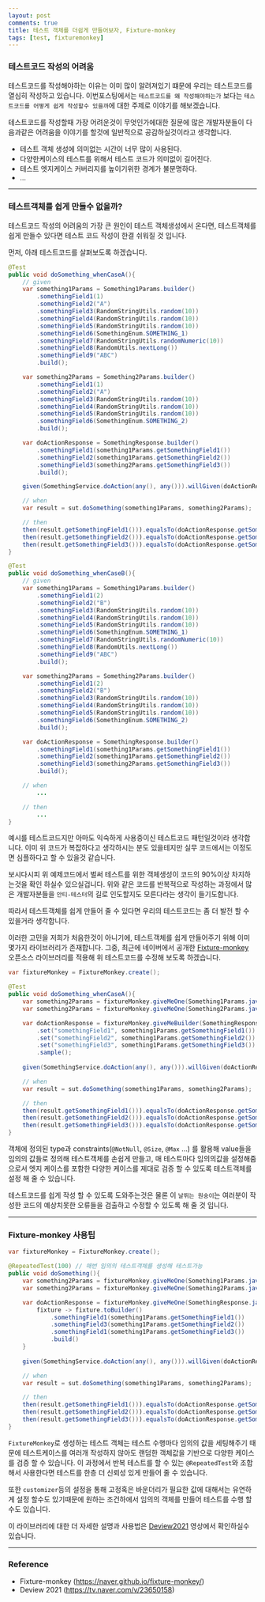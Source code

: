```yaml
---
layout: post
comments: true
title: 테스트 객체를 더쉽게 만들어보자, Fixture-monkey
tags: [test, fixturemonkey]
---
```


### 테스트코드 작성의 어려움

테스트코드를 작성해야하는 이유는 이미 많이 알려져있기 떄문에 우리는 테스트코드를 열심히 작성하고 있습니다. 이번포스팅에서는 `테스트코드를 왜 작성해야하는가` 보다는 `테스트코드를 어떻게 쉽게 작성할수 있을까`에 대한 주제로 이야기를 해보겠습니다.  

테스트코드를 작성할때 가장 어려운것이 무엇인가에대한 질문에 많은 개발자분들이 다음과같은 어려움을 이야기를 할것에 일반적으로 공감하실것이라고 생각합니다.

- 테스트 객체 생성에 의미없는 시간이 너무 많이 사용된다.
- 다양한케이스의 테스트를 위해서 테스트 코드가 의미없이 길어진다.
- 테스트 엣지케이스 커버리지를 높이기위한 경계가 불분명하다.
- ...

---

### 테스트객체를 쉽게 만들수 없을까?

테스트코드 작성의 어려움의 가장 큰 원인이 테스트 객체생성에서 온다면, 테스트객체를 쉽게 만들수 있다면 테스트 코드 작성이 한결 쉬워질 것 입니다.

먼저, 아래 테스트코드를 살펴보도록 하겠습니다.

```java
@Test
public void doSomething_whenCaseA(){
    // given
    var something1Params = Something1Params.builder()
        .somethingField1(1)
        .somethingField2("A")
        .somethingField3(RandomStringUtils.random(10))
        .somethingField4(RandomStringUtils.random(10))
        .somethingField5(RandomStringUtils.random(10))
        .somethingField6(SomethingEnum.SOMETHING_1)
        .somethingField7(RandomStringUtils.randomNumeric(10))
        .somethingField8(RandomUtils.nextLong())
        .somethingField9("ABC")
        .build();

    var something2Params = Something2Params.builder()
        .somethingField1(1)
        .somethingField2("A")
        .somethingField3(RandomStringUtils.random(10))
        .somethingField4(RandomStringUtils.random(10))
        .somethingField5(RandomStringUtils.random(10))
        .somethingField6(SomethingEnum.SOMETHING_2)
        .build();

    var doActionResponse = SomethingResponse.builder()
        .somethingField1(something1Params.getSomethingField1())
        .somethingField2(something1Params.getSomethingField2())
        .somethingField3(something2Params.getSomethingField3())
        .build();

    given(SomethingService.doAction(any(), any())).willGiven(doActionResponse)

    // when
    var result = sut.doSomething(something1Params, something2Params);

    // then
    then(result.getSomethingField1())).equalsTo(doActionResponse.getSomethingField1());
    then(result.getSomethingField2())).equalsTo(doActionResponse.getSomethingField2());
    then(result.getSomethingField3())).equalsTo(doActionResponse.getSomethingField3());
}

@Test
public void doSomething_whenCaseB(){
    // given
    var something1Params = Something1Params.builder()
        .somethingField1(2)
        .somethingField2("B")
        .somethingField3(RandomStringUtils.random(10))
        .somethingField4(RandomStringUtils.random(10))
        .somethingField5(RandomStringUtils.random(10))
        .somethingField6(SomethingEnum.SOMETHING_1)
        .somethingField7(RandomStringUtils.randomNumeric(10))
        .somethingField8(RandomUtils.nextLong())
        .somethingField9("ABC")
        .build();

    var something2Params = Something2Params.builder()
        .somethingField1(2)
        .somethingField2("B")
        .somethingField3(RandomStringUtils.random(10))
        .somethingField4(RandomStringUtils.random(10))
        .somethingField5(RandomStringUtils.random(10))
        .somethingField6(SomethingEnum.SOMETHING_2)
        .build();

    var doActionResponse = SomethingResponse.builder()
        .somethingField1(something1Params.getSomethingField1())
        .somethingField2(something1Params.getSomethingField2())
        .somethingField3(something2Params.getSomethingField3())
        .build();

    // when
        ...

    // then
        ...
}
```

예시를 테스트코드지만 아마도 익숙하게 사용중이신 테스트코드 패턴일것이라 생각합니다. 이미 위 코드가 복잡하다고 생각하시는 분도 있을테지만 실무 코드에서는 이정도면 심플하다고 할 수 있을것 같습니다.

보시다시피 위 예제코드에서 벌써 테스트를 위한 객체생성이 코드의 90%이상 차지하는것을 확인 하실수 있으실겁니다. 위와 같은 코드를 반복적으로 작성하는 과정에서 많은 개발자분들을 `안티-테스터`의 길로 인도할지도 모른다라는 생각이 들기도합니다.

따라서 테스트객체를 쉽게 만들어 줄 수 있다면 우리의 테스트코드는 좀 더 발전 할 수 있을거라 생각합니다.  

이러한 고민을 저희가 처음한것이 아니기에, 테스트객체를 쉽게 만들어주기 위해 이미 몇가지 라이브러리가 존재합니다. 그중, 최근에 네이버에서 공개한 [Fixture-monkey](ttps://naver.github.io/fixture-monkey/) 오픈소스 라이브러리를 적용해 위 테스트코드를 수정해 보도록 하겠습니다.

```java
var fixtureMonkey = FixtureMonkey.create();

@Test
public void doSomething_whenCaseA(){
    var something2Params = fixtureMonkey.giveMeOne(Something1Params.java);;
    var something2Params = fixtureMonkey.giveMeOne(Something2Params.java);

    var doActionResponse = fixtureMonkey.giveMeBuilder(SomethingResponse.java)
        .set("somethingField1", something1Params.getSomethingField1())
        .set("somethingField2", something1Params.getSomethingField2())
        .set("somethingField3", something1Params.getSomethingField3())
        .sample();
    
    given(SomethingService.doAction(any(), any())).willGiven(doActionResponse)

    // when
    var result = sut.doSomething(something1Params, something2Params);

    // then
    then(result.getSomethingField1())).equalsTo(doActionResponse.getSomethingField1());
    then(result.getSomethingField2())).equalsTo(doActionResponse.getSomethingField2());
    then(result.getSomethingField3())).equalsTo(doActionResponse.getSomethingField3());
}
```

객체에 정의된 type과 constraints(`@NotNull`, `@Size`, `@Max` ...) 를 활용해 value들을 임의의 값들로 정의해 테스트객체를 손쉽게 만들고, 매 테스트마다 임의의값을 설정해줌으로서 엣지 케이스를 포함한 다양한 케이스를 제대로 검증 할 수 있도록 테스트객체를 설정 해 줄 수 있습니다. 

테스트코드를 쉽게 작성 할 수 있도록 도와주는것은 물론 이 `날뛰는 원숭이`는 여러분이 작성한 코드의 예상치못한 오류들을 검출하고 수정할 수 있도록 해 줄 것 입니다.

---

### Fixture-monkey 사용팁

```java
var fixtureMonkey = FixtureMonkey.create();

@RepeatedTest(100) // 매번 임의의 테스트객체를 생성해 테스트가능
public void doSomething(){
    var something2Params = fixtureMonkey.giveMeOne(Something1Params.java);;
    var something2Params = fixtureMonkey.giveMeOne(Something2Params.java);

    var doActionResponse = fixtureMonkey.giveMeOne(SomethingResponse.java){
        fixture -> fixture.toBuilder()
            .somethingField1(something1Params.getSomethingField1())
            .somethingField3(something1Params.getSomethingField2())
            .somethingField1(something1Params.getSomethingField3())
            .build()
    }
    
    given(SomethingService.doAction(any(), any())).willGiven(doActionResponse)

    // when
    var result = sut.doSomething(something1Params, something2Params);

    // then
    then(result.getSomethingField1())).equalsTo(doActionResponse.getSomethingField1());
    then(result.getSomethingField2())).equalsTo(doActionResponse.getSomethingField2());
    then(result.getSomethingField3())).equalsTo(doActionResponse.getSomethingField3());
}
```
`FixtureMonkey`로 생성하는 테스트 객체는 테스트 수행마다 임의의 값을 세팅해주기 때문에 테스트케이스를 여러개 작성하지 않아도 랜덤한 객체값을 기반으로 다양한 케이스를 검증 할 수 있습니다. 이 과정에서 반복 테스트를 할 수 있는 `@RepeatedTest`와 조합해서 사용한다면 테스트를 한층 더 신뢰성 있게 만들어 줄 수 있습니다.

또한 `customizer`등의 설정을 통해 고정혹은 바운더리가 필요한 값에 대해서는 유연하게 설정 할수도 있기때문에 원하는 조건하에서 임의의 객체를 만들어 테스트를 수행 할 수도 있습니다.

이 라이브러리에 대한 더 자세한 설명과 사용법은 [Deview2021](https://tv.naver.com/v/23650158) 영상에서 확인하실수 있습니다.

---

### Reference

- Fixture-monkey (https://naver.github.io/fixture-monkey/)
- Deview 2021 (https://tv.naver.com/v/23650158)


